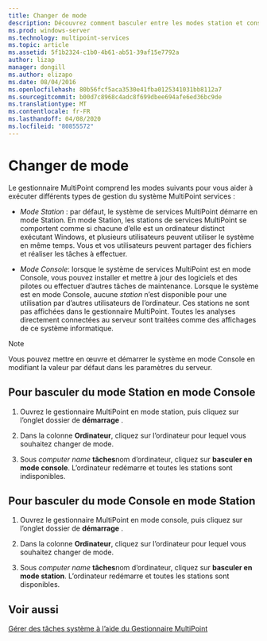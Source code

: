 ```yaml
---
title: Changer de mode
description: Découvrez comment basculer entre les modes station et console dans MultiPoint services
ms.prod: windows-server
ms.technology: multipoint-services
ms.topic: article
ms.assetid: 5f1b2324-c1b0-4b61-ab51-39af15e7792a
author: lizap
manager: dongill
ms.author: elizapo
ms.date: 08/04/2016
ms.openlocfilehash: 80b56fcf5aca3530e41fba0125341031bb8112a7
ms.sourcegitcommit: b00d7c8968c4adc8f699dbee694afe6ed36bc9de
ms.translationtype: MT
ms.contentlocale: fr-FR
ms.lasthandoff: 04/08/2020
ms.locfileid: "80855572"
---
```

# <a name="switch-between-modes"></a>Changer de mode
Le gestionnaire MultiPoint comprend les modes suivants pour vous aider à exécuter différents types de gestion du système MultiPoint services :  
  
-   *Mode Station* : par défaut, le système de services MultiPoint démarre en mode Station. En mode Station, les stations de services MultiPoint se comportent comme si chacune d’elle est un ordinateur distinct exécutant Windows, et plusieurs utilisateurs peuvent utiliser le système en même temps. Vous et vos utilisateurs peuvent partager des fichiers et réaliser les tâches à effectuer.  
  
-   *Mode Console*: lorsque le système de services MultiPoint est en mode Console, vous pouvez installer et mettre à jour des logiciels et des pilotes ou effectuer d’autres tâches de maintenance. Lorsque le système est en mode Console, aucune *station* n’est disponible pour une utilisation par d’autres utilisateurs de l’ordinateur. Ces stations ne sont pas affichées dans le gestionnaire MultiPoint. Toutes les analyses directement connectées au serveur sont traitées comme des affichages de ce système informatique.   
  
> [!NOTE]
> Vous pouvez mettre en œuvre et démarrer le système en mode Console en modifiant la valeur par défaut dans les paramètres du serveur.  
> ## <a name="to-switch-from-station-mode-to-console-mode"></a>Pour basculer du mode Station en mode Console  
  
1.  Ouvrez le gestionnaire MultiPoint en mode station, puis cliquez sur l’onglet dossier de **démarrage** .  
  
2.  Dans la colonne **Ordinateur**, cliquez sur l’ordinateur pour lequel vous souhaitez changer de mode.  
  
3.  Sous *computer name* **tâches**nom d’ordinateur, cliquez sur **basculer en mode console**. L’ordinateur redémarre et toutes les stations sont indisponibles.  
  
## <a name="to-switch-from-console-mode-to-station-mode"></a>Pour basculer du mode Console en mode Station  
  
1.  Ouvrez le gestionnaire MultiPoint en mode console, puis cliquez sur l’onglet dossier de **démarrage** .  
  
2.  Dans la colonne **Ordinateur**, cliquez sur l’ordinateur pour lequel vous souhaitez changer de mode.  
  
3.  Sous *computer name* **tâches**nom d’ordinateur, cliquez sur **basculer en mode station**. L’ordinateur redémarre et toutes les stations sont disponibles.  
  
## <a name="see-also"></a>Voir aussi  
[Gérer des tâches système à l’aide du Gestionnaire MultiPoint](Manage-System-Tasks-Using-MultiPoint-Manager.md)